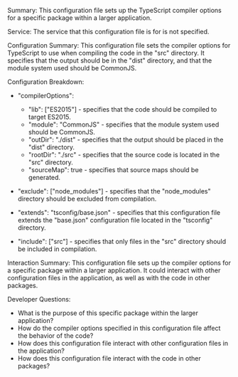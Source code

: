 Summary:
This configuration file sets up the TypeScript compiler options for a specific package within a larger application.

Service:
The service that this configuration file is for is not specified.

Configuration Summary:
This configuration file sets the compiler options for TypeScript to use when compiling the code in the "src" directory. It specifies that the output should be in the "dist" directory, and that the module system used should be CommonJS.

Configuration Breakdown:
- "compilerOptions":
  - "lib": ["ES2015"] - specifies that the code should be compiled to target ES2015.
  - "module": "CommonJS" - specifies that the module system used should be CommonJS.
  - "outDir": "./dist" - specifies that the output should be placed in the "dist" directory.
  - "rootDir": "./src" - specifies that the source code is located in the "src" directory.
  - "sourceMap": true - specifies that source maps should be generated.

- "exclude": ["node_modules"] - specifies that the "node_modules" directory should be excluded from compilation.

- "extends": "tsconfig/base.json" - specifies that this configuration file extends the "base.json" configuration file located in the "tsconfig" directory.

- "include": ["src"] - specifies that only files in the "src" directory should be included in compilation.

Interaction Summary:
This configuration file sets up the compiler options for a specific package within a larger application. It could interact with other configuration files in the application, as well as with the code in other packages.

Developer Questions:
- What is the purpose of this specific package within the larger application?
- How do the compiler options specified in this configuration file affect the behavior of the code?
- How does this configuration file interact with other configuration files in the application?
- How does this configuration file interact with the code in other packages?